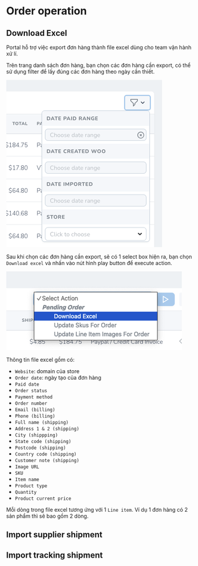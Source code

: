 # Order operation

## Download Excel

Portal hỗ trợ việc export đơn hàng thành file excel dùng cho team vận hành xử lí.

Trên trang danh sách đơn hàng, bạn chọn các đơn hàng cần export, có thể sử dụng filter để lấy đúng các đơn hàng theo ngày cần thiết.

![](./img/orders-filter.png)

Sau khi chọn các đơn hàng cần export, sẽ có 1 select box hiện ra, bạn chọn `Download excel` và nhấn vào nút hình play button để execute action.

![](./img/action-download-excel.png)

Thông tin file excel gồm có:

- `Website`: domain của store
- `Order date`: ngày tạo của đơn hàng
- `Paid date`
- `Order status`
- `Payment method`
- `Order number`
- `Email (billing)`
- `Phone (billing)`
- `Full name (shipping)`
- `Address 1 & 2 (shipping)`
- `City (shippping)`
- `State code (shipping)`
- `Postcode (shipping)`
- `Country code (shipping)`
- `Customer note (shipping)`
- `Image URL`
- `SKU`
- `Item name`
- `Product type`
- `Quantity`
- `Product current price`

Mỗi dòng trong file excel tương ứng với 1 `Line item`. Ví dụ 1 đơn hàng có 2 sản phẩm thì sẽ bao gồm 2 dòng.

## Import supplier shipment

## Import tracking shipment